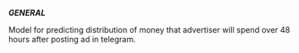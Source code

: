 ***GENERAL***

Model for predicting distribution of money that advertiser will spend over 48 hours after posting ad in telegram.
